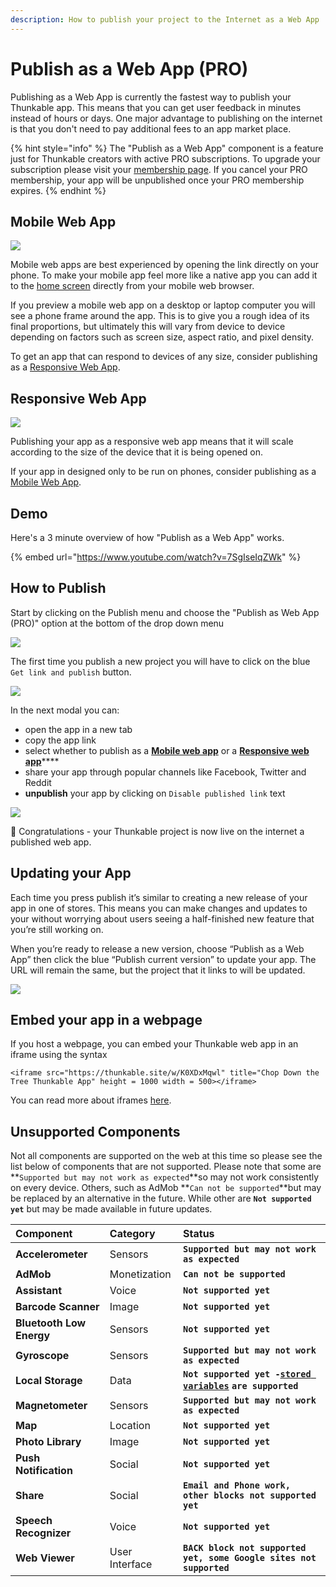 ```yaml
---
description: How to publish your project to the Internet as a Web App
---
```


# Publish as a Web App \(PRO\)

Publishing as a Web App is currently the fastest way to publish your Thunkable app. This means that you can get user feedback in minutes instead of hours or days. One major advantage to publishing on the internet is that you don't need to pay additional fees to an app market place. 

{% hint style="info" %}
The "Publish as a Web App" component is a feature just for Thunkable creators with active PRO subscriptions. To upgrade your subscription please visit your [membership page](https://x.thunkable.com/account/membership). If you cancel your PRO membership, your app will be unpublished once your PRO membership expires.
{% endhint %}

## Mobile Web App

![](.gitbook/assets/mobile_web_app.png)

Mobile web apps are best experienced by opening the link directly on your phone. To make your mobile app feel more like a native app you can add it to the [home screen](https://intercom.help/thunkable/en/articles/3828958-add-to-home-screen) directly from your mobile web browser.

If you preview a mobile web app on a desktop or laptop computer you will see a phone frame around the app. This is to give you a rough idea of its final proportions, but ultimately this will vary from device to device depending on factors such as screen size, aspect ratio, and pixel density.

To get an app that can respond to devices of any size, consider publishing as a [Responsive Web App](publish-as-a-web-app-pro.md#responsive-web-app).

## Responsive Web App

![](.gitbook/assets/responsive_web_app.png)

Publishing your app as a responsive web app means that it will scale according to the size of the device that it is being opened on. 

If your app in designed only to be run on phones, consider publishing as a [Mobile Web App](publish-as-a-web-app-pro.md#mobile-web-app).

## Demo

Here's a 3 minute overview of how "Publish as a Web App" works.

{% embed url="https://www.youtube.com/watch?v=7SgIseIqZWk" %}

## How to Publish

Start by clicking on the Publish menu and choose the "Publish as Web App \(PRO\)" option at the bottom of the drop down menu

![](.gitbook/assets/screen-shot-2021-04-12-at-9.23.07-am.png)

The first time you publish a new project you will have to click on the blue `Get link and publish` button.

![](.gitbook/assets/03_get_link_large-1.png)

In the next modal you can:

* open the app in a new tab
* copy the app link
* select whether to publish as a [**Mobile web app**](publish-as-a-web-app-pro.md#mobile-web-app) or a [**Responsive web app**](publish-as-a-web-app-pro.md#responsive-web-app)\*\*\*\*
* share your app through popular channels like Facebook, Twitter and Reddit 
* **unpublish** your app by clicking on `Disable published link` text

![](.gitbook/assets/publish-as-web-app%20%282%29.png)

🎉 Congratulations - your Thunkable project is now live on the internet a published web app.

## Updating your App

Each time you press publish it’s similar to creating a new release of your app in one of stores. This means you can make changes and updates to your  without worrying about users seeing a half-finished new feature that you’re still working on.

When you’re ready to release a new version, choose “Publish as a Web App” then click the blue “Publish current version” to update your app. The URL will remain the same, but the project that it links to will be updated.

![](.gitbook/assets/screen-shot-2021-04-12-at-9.25.00-am.png)

## Embed your app in a webpage

If you host a webpage, you can embed your Thunkable web app in an iframe using the syntax

`<iframe src="https://thunkable.site/w/K0XDxMqwl" title="Chop Down the Tree Thunkable App" height = 1000 width = 500></iframe>`

You can read more about iframes [here](https://www.w3schools.com/tags/tag_iframe.ASP).

## Unsupported Components 

Not all components are supported on the web at this time so please see the list below of components that are not supported. Please note that some are **`Supported but may not work as expected`**so may not work consistently on every device. Others, such as AdMob **`Can not be supported`**but may be replaced by an alternative in the future. While other are  **`Not supported yet`** but may be made available in future updates.

| Component | Category | Status |
| :--- | :--- | :--- |
| **Accelerometer** | Sensors | **`Supported but may not work as expected`** |
| **AdMob** | Monetization | **`Can not be supported`** |
| **Assistant** | Voice | **`Not supported yet`** |
| **Barcode Scanner** | Image | **`Not supported yet`** |
| **Bluetooth Low Energy** | Sensors | **`Not supported yet`** |
| **Gyroscope** | Sensors | **`Supported but may not work as expected`** |
| **Local Storage** | Data | **`Not supported yet -`**[**`stored variables`**](variables.md#stored-variables) **`are supported`** |
| **Magnetometer** | Sensors | **`Supported but may not work as expected`** |
| **Map** | Location | **`Not supported yet`** |
| **Photo Library** | Image | **`Not supported yet`** |
| **Push Notification** | Social | **`Not supported yet`** |
| **Share** | Social | **`Email and Phone work, other blocks not supported yet`** |
| **Speech Recognizer** | Voice | **`Not supported yet`** |
| **Web Viewer** | User Interface | **`BACK block not supported yet, some Google sites not supported`** |

